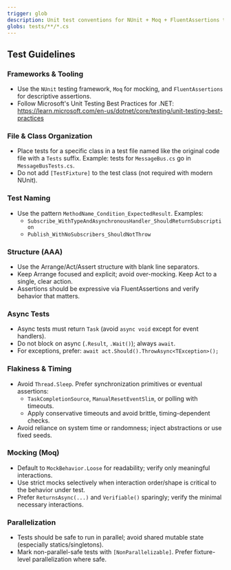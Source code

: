 ```yaml
---
trigger: glob
description: Unit test conventions for NUnit + Moq + FluentAssertions to keep tests clear, reliable, and consistent.
globs: tests/**/*.cs
---
```


## Test Guidelines

### Frameworks & Tooling
- Use the `NUnit` testing framework, `Moq` for mocking, and `FluentAssertions` for descriptive assertions.
- Follow Microsoft's Unit Testing Best Practices for .NET: https://learn.microsoft.com/en-us/dotnet/core/testing/unit-testing-best-practices

### File & Class Organization
- Place tests for a specific class in a test file named like the original code file with a `Tests` suffix. Example: tests for `MessageBus.cs` go in `MessageBusTests.cs`.
- Do not add `[TestFixture]` to the test class (not required with modern NUnit).

### Test Naming
- Use the pattern `MethodName_Condition_ExpectedResult`. Examples:
  - `Subscribe_WithTypeAndAsynchronousHandler_ShouldReturnSubscription`
  - `Publish_WithNoSubscribers_ShouldNotThrow`

### Structure (AAA)
- Use the Arrange/Act/Assert structure with blank line separators.
- Keep Arrange focused and explicit; avoid over-mocking. Keep Act to a single, clear action.
- Assertions should be expressive via FluentAssertions and verify behavior that matters.

### Async Tests
- Async tests must return `Task` (avoid `async void` except for event handlers).
- Do not block on async (`.Result`, `.Wait()`); always `await`.
- For exceptions, prefer: `await act.Should().ThrowAsync<TException>();`

### Flakiness & Timing
- Avoid `Thread.Sleep`. Prefer synchronization primitives or eventual assertions:
  - `TaskCompletionSource`, `ManualResetEventSlim`, or polling with timeouts.
  - Apply conservative timeouts and avoid brittle, timing-dependent checks.
- Avoid reliance on system time or randomness; inject abstractions or use fixed seeds.

### Mocking (Moq)
- Default to `MockBehavior.Loose` for readability; verify only meaningful interactions.
- Use strict mocks selectively when interaction order/shape is critical to the behavior under test.
- Prefer `ReturnsAsync(...)` and `Verifiable()` sparingly; verify the minimal necessary interactions.

### Parallelization
- Tests should be safe to run in parallel; avoid shared mutable state (especially statics/singletons).
- Mark non-parallel-safe tests with `[NonParallelizable]`. Prefer fixture-level parallelization where safe.